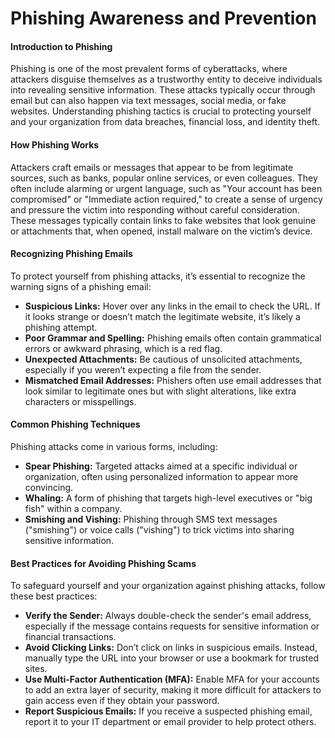 # Phishing Awareness and Prevention

#### **Introduction to Phishing**

Phishing is one of the most prevalent forms of cyberattacks, where attackers disguise themselves as a trustworthy entity to deceive individuals into revealing sensitive information. These attacks typically occur through email but can also happen via text messages, social media, or fake websites. Understanding phishing tactics is crucial to protecting yourself and your organization from data breaches, financial loss, and identity theft.

#### **How Phishing Works**

Attackers craft emails or messages that appear to be from legitimate sources, such as banks, popular online services, or even colleagues. They often include alarming or urgent language, such as "Your account has been compromised" or "Immediate action required," to create a sense of urgency and pressure the victim into responding without careful consideration. These messages typically contain links to fake websites that look genuine or attachments that, when opened, install malware on the victim’s device.

#### **Recognizing Phishing Emails**

To protect yourself from phishing attacks, it’s essential to recognize the warning signs of a phishing email:

-   **Suspicious Links:** Hover over any links in the email to check the URL. If it looks strange or doesn’t match the legitimate website, it’s likely a phishing attempt.
-   **Poor Grammar and Spelling:** Phishing emails often contain grammatical errors or awkward phrasing, which is a red flag.
-   **Unexpected Attachments:** Be cautious of unsolicited attachments, especially if you weren’t expecting a file from the sender.
-   **Mismatched Email Addresses:** Phishers often use email addresses that look similar to legitimate ones but with slight alterations, like extra characters or misspellings.

#### **Common Phishing Techniques**

Phishing attacks come in various forms, including:

-   **Spear Phishing:** Targeted attacks aimed at a specific individual or organization, often using personalized information to appear more convincing.
-   **Whaling:** A form of phishing that targets high-level executives or "big fish" within a company.
-   **Smishing and Vishing:** Phishing through SMS text messages ("smishing") or voice calls ("vishing") to trick victims into sharing sensitive information.

#### **Best Practices for Avoiding Phishing Scams**

To safeguard yourself and your organization against phishing attacks, follow these best practices:

-   **Verify the Sender:** Always double-check the sender's email address, especially if the message contains requests for sensitive information or financial transactions.
-   **Avoid Clicking Links:** Don’t click on links in suspicious emails. Instead, manually type the URL into your browser or use a bookmark for trusted sites.
-   **Use Multi-Factor Authentication (MFA):** Enable MFA for your accounts to add an extra layer of security, making it more difficult for attackers to gain access even if they obtain your password.
-   **Report Suspicious Emails:** If you receive a suspected phishing email, report it to your IT department or email provider to help protect others.
<!--stackedit_data:
eyJoaXN0b3J5IjpbNzIzMDc4MTg1XX0=
-->